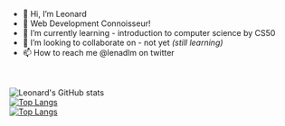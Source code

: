 

- 👋 Hi, I’m Leonard
- 👀 Web Development Connoisseur!
- 🌱 I’m currently learning - introduction to computer science by CS50
- 💞️ I’m looking to collaborate on - not yet *(still learning)*
- 📫 How to reach me @lenadlm on twitter

<!---
lenadlm/lenadlm is a ✨ special ✨ repository because its `README.md` (this file) appears on your GitHub profile.
You can click the Preview link to take a look at your changes.
--->
<br><br>
![Leonard's GitHub stats](https://github-readme-stats.vercel.app/api?username=lenadlm&show_icons=true&theme=transparent)<br>
[![Top Langs](https://github-readme-stats.vercel.app/api/top-langs/?username=lenadlm&langs_count=8&theme=transparent)](https://github.com/lenadlm/github-readme-stats)<br>
[![Top Langs](https://github-readme-stats.vercel.app/api/top-langs/?username=anuraghazra&langs_count=8&theme=transparent&show_icons=true)](https://github.com/anuraghazra/github-readme-stats)
